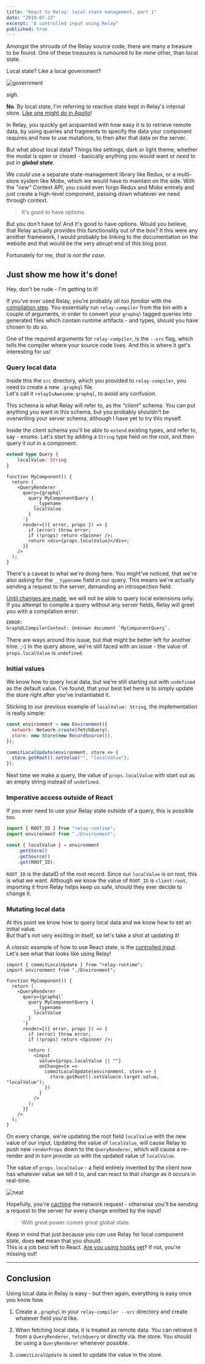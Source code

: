 ```yaml
---
title: "React to Relay: local state management, part 1"
date: "2019-07-23"
excerpt: "A controlled input using Relay"
published: true
---
```


Amongst the shrouds of the Relay source code, there are many a treasure to be found.
One of these treasures is rumoured to be none other, than local state.

Local state? Like a local government?

![government](https://miro.medium.com/max/1400/0*RFsq01F0sIPT4xPe)

*sigh*.

**No**. By local state, I'm referring to reactive state kept in Relay's internal store. [Like one might do in Apollo](https://www.apollographql.com/docs/react/essentials/local-state/)!

In Relay, you quickly get acquainted with how easy it is to retrieve remote data, by using queries and fragments to specify the data your component requires and how to use mutations, to then alter that data on the server.

But what about local data? Things like settings, dark or light theme, whether the modal is open or closed - basically anything you would want or *need* to put in ***global state***.

We *could* use a separate state-management library like Redux, or a multi-store system like Mobx, which we would have to maintain on the side. With the *"new"* Context API, you could even forgo Redux and Mobx entirely and just create a high-level component, passing down whatever we need through context.

> It's good to have options.

But you don't have to! And it's good to have options.
Would you believe, that Relay actually provides this functionality out of the box? It this were any another framework, I would probably be linking to the documentation on the website and that would be the very abrupt end of this blog post.

Fortunately for me, *that is not the case.*

## Just show me how it's done!

Hey, don't be rude - I'm getting to it!

If you've ever used Relay, you're probably *all too familiar* with the [compilation step](https://relay.dev/docs/en/graphql-in-relay.html#relay-compiler).
You essentially run `relay-compiler` from the bin with a couple of arguments, in order to convert your `graphql` tagged queries into generated files which contain runtime artifacts - and types, should you have chosen to do so.

One of the required arguments for `relay-compiler`, is the `--src` flag, which tells the compiler where your source code lives.
And this is where it get's interesting for us!

### Query local data

Inside this the `src` directory, which you provided to `relay-compiler`, you need to create a new `.graphql` file.  
Let's call it `relayIsAwesome.graphql`, to avoid any confusion.

This schema is what Relay will refer to, as the *"client"* schema. You can put anything you want in this schema, but you probably shouldn't be overwriting your server schema, although I have yet to try this myself.

Inside the client schema you'll be able to `extend` existing types, and refer to, say - enums.
Let's start by adding a `String` type field on the root, and then query it out in a component.

```graphql
extend type Query {
	localValue: String
}
```

```jsx{6}
function MyComponent() {
  return (
    <QueryRenderer
      query={graphql`
        query MyComponentQuery {
          __typename
          localValue
        }
      `}
      render={({ error, props }) => {
        if (error) throw error;
        if (!props) return <Spinner />;
        return <div>{props.localValue}</div>;
      }}
    />
  );
}
```

There's a caveat to what we're doing here. You might've noticed, that we're also asking for the `__typename` field in our query. This means we're actually sending a request to the server, demanding an introspection field.

[Until changes are made](https://github.com/facebook/relay/issues/2471), we will not be able to query local extensions only. If you attempt to compile a query without any server fields, Relay will greet you with a compilation error:
```bash
ERROR:
GraphQLCompilerContext: Unknown document `MyComponentQuery`.
```

There are ways around this issue, but that might be better left for another time. ;-)
In the query above, we're still faced with an issue - the value of `props.localValue` is `undefined`.

### Initial values

We know how to query local data, but we're still starting out with `undefined` as the default value.
I've found, that your best bet here is to simply update the store right after you've instantiated it.

Sticking to our previous example of `localValue: String`, the implementation is really simple:

```javascript
const environment = new Environment({
  network: Network.create(fetchQuery),
  store: new Store(new RecordSource()),
});

commitLocalUpdate(environment, store => {
  store.getRoot().setValue("", "localValue");
});
```

Next time we make a query, the value of `props.localValue` with start out as an empty string instead of `undefined`.

### Imperative access outside of React

If you ever need to use your Relay state outside of a query, this is possible too.

```javascript
import { ROOT_ID } from "relay-runtime";
import environment from "./Environment";

const { localValue } = environment
	.getStore()
	.getSource()
	.get(ROOT_ID);
```

`ROOT_ID` is the dataID of the root record. Since our `localValue` is on root, this is what we want.
Although we know the value of `ROOT_ID` is `client:root`, importing it from Relay helps keep us safe, should they ever decide to change it.

### Mutating local data

At this point we know how to query local data and we know how to set an initial value.  
But that's not very exciting in itself, so let's take a shot at updating it!

A *classic* example of how to use React state, is the [controlled input](https://reactjs.org/docs/forms.html).  
Let's see what that looks like using Relay!

```javascript{1,20-24}
import { commitLocalUpdate } from "relay-runtime";
import environment from "./Environment";

function MyComponent() {
  return (
    <QueryRenderer
      query={graphql`
        query MyComponentQuery {
          __typename
          localValue
        }
      `}
      render={({ error, props }) => {
        if (error) throw error;
        if (!props) return <Spinner />;

        return (
          <input
            value={props.localValue || ""}
            onChange={e =>
              commitLocalUpdate(environment, store => {
                store.getRoot().setValue(e.target.value, "localValue");
              })
            }
          />
        );
      }}
    />
  );
}
```

On every change, we're updating the root field `localValue` with the new value of our input.
Updating the value of `localValue`, will cause Relay to push new `renderProps` down to the `QueryRenderer`, which will cause a re-render and in turn provide us with the updated value of `localValue`.

The value of `props.localValue` - a field entirely invented by the client now has whatever value we tell it to, and can react to that change as it occurs in real-time.

![neat](https://media.giphy.com/media/8vtm3YCdxtUvjTn0U3/giphy.gif)

Hopefully, you're [caching](https://relay.dev/docs/en/network-layer#caching) the network request - otherwise you'll be sending a request to the server for every change emitted by the input!

> With great power comes great global state.

Keep in mind that just because you *can* use Relay for local component state, does **not** mean that you should.  
This is a job best left to React. [Are you using hooks yet](https://reactjs.org/docs/hooks-intro.html)? If not, you're missing out!

---

## Conclusion

Using local data in Relay is easy - but then again, everything is easy once you know how.

1. Create a `.graphql` in your `relay-compiler --src` directory and create whatever field you'd like.

2. When fetching local data, it is treated as remote data. You can retrieve it from a `QueryRenderer`, `fetchQuery` or directly via. the store.  You should be using a `QueryRenderer` whenever possible.

3. `commitLocalUpdate` is used to update the value in the store.
